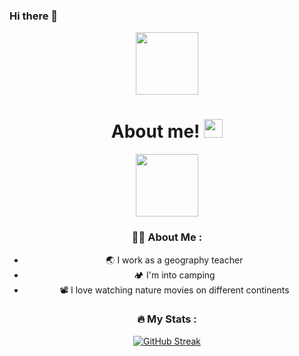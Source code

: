 ### Hi there 👋

<div id="header" align="center">
<img src="https://media.giphy.com/media/3oriO04qxVReM5rJEA/giphy.gif" width="100"/>
</div>

<div id="header" align="center">
<img src="https://komarev.com/ghpvc/?username=kayevans366&style=flat-square&color=blue" alt=""/>

<h1>
  About me!
<img src="https://media.giphy.com/media/hvRJCLFzcasrR4ia7z/giphy.gif" width="30px"/>
</h1>

<div align="center">

<img src="https://media.giphy.com/media/l0MYv4hOIO0avWWSA/giphy.gif" width="100" height="100"/>
</div>

### :man_teacher: About Me :
- :earth_asia: I work as a geography teacher
- :camping:	I'm into camping
- :film_projector: I love watching nature movies on different continents

### :fire: My Stats :

[![GitHub Streak](http://github-readme-streak-stats.herokuapp.com?user=kayevans366&theme=dark&background=000000)](https://git.io/streak-stats) 
